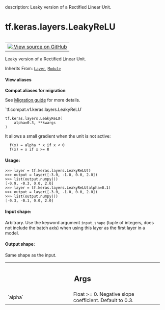 description: Leaky version of a Rectified Linear Unit.

<div itemscope itemtype="http://developers.google.com/ReferenceObject">
<meta itemprop="name" content="tf.keras.layers.LeakyReLU" />
<meta itemprop="path" content="Stable" />
<meta itemprop="property" content="__init__"/>
<meta itemprop="property" content="__new__"/>
</div>

# tf.keras.layers.LeakyReLU

<!-- Insert buttons and diff -->

<table class="tfo-notebook-buttons tfo-api nocontent" align="left">
<td>
  <a target="_blank" href="https://github.com/keras-team/keras/tree/v2.9.0/keras/layers/activation/leaky_relu.py#L25-L79">
    <img src="https://www.tensorflow.org/images/GitHub-Mark-32px.png" />
    View source on GitHub
  </a>
</td>
</table>



Leaky version of a Rectified Linear Unit.

Inherits From: [`Layer`](../../../tf/keras/layers/Layer.md), [`Module`](../../../tf/Module.md)

<section class="expandable">
  <h4 class="showalways">View aliases</h4>
  <p>
<b>Compat aliases for migration</b>
<p>See
<a href="https://www.tensorflow.org/guide/migrate">Migration guide</a> for
more details.</p>
<p>`tf.compat.v1.keras.layers.LeakyReLU`</p>
</p>
</section>

<pre class="devsite-click-to-copy prettyprint lang-py tfo-signature-link">
<code>tf.keras.layers.LeakyReLU(
    alpha=0.3, **kwargs
)
</code></pre>



<!-- Placeholder for "Used in" -->

It allows a small gradient when the unit is not active:

```
  f(x) = alpha * x if x < 0
  f(x) = x if x >= 0
```

#### Usage:



```
>>> layer = tf.keras.layers.LeakyReLU()
>>> output = layer([-3.0, -1.0, 0.0, 2.0])
>>> list(output.numpy())
[-0.9, -0.3, 0.0, 2.0]
>>> layer = tf.keras.layers.LeakyReLU(alpha=0.1)
>>> output = layer([-3.0, -1.0, 0.0, 2.0])
>>> list(output.numpy())
[-0.3, -0.1, 0.0, 2.0]
```

#### Input shape:

Arbitrary. Use the keyword argument `input_shape`
(tuple of integers, does not include the batch axis)
when using this layer as the first layer in a model.



#### Output shape:

Same shape as the input.



<!-- Tabular view -->
 <table class="responsive fixed orange">
<colgroup><col width="214px"><col></colgroup>
<tr><th colspan="2"><h2 class="add-link">Args</h2></th></tr>

<tr>
<td>
`alpha`
</td>
<td>
Float >= 0. Negative slope coefficient. Default to 0.3.
</td>
</tr>
</table>



